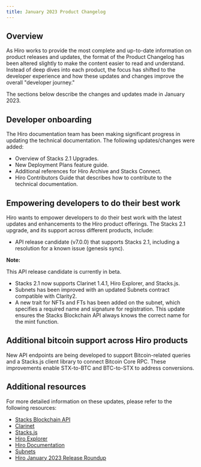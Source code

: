 ```yaml
---
title: January 2023 Product Changelog
---
```


## Overview

As Hiro works to provide the most complete and up-to-date information on product releases and updates, the format of the Product Changelog has been altered slightly to make the content easier to read and understand. Instead of deep dives into each product, the focus has shifted to the developer experience and how these updates and changes improve the overall "developer journey."

The sections below describe the changes and updates made in January 2023.

## Developer onboarding
The Hiro documentation team has been making significant progress in updating the technical documentation. The following updates/changes were added:

- Overview of Stacks 2.1 Upgrades.
- New Deployment Plans feature guide.
- Additional references for Hiro Archive and Stacks Connect.
- Hiro Contributors Guide that describes how to contribute to the technical documentation.

## Empowering developers to do their best work
Hiro wants to empower developers to do their best work with the latest updates and enhancements to the Hiro product offerings. The Stacks 2.1 upgrade, and its support across different products, include:

- API release candidate (v7.0.0) that supports Stacks 2.1, including a resolution for a known issue (genesis sync).

**Note:**

This API release candidate is currently in beta.

- Stacks 2.1 now supports Clarinet 1.4.1, Hiro Explorer, and Stacks.js.
- Subnets has been improved with an updated Subnets contract compatible with Clarity2.
- A new trait for NFTs and FTs has been added on the subnet, which specifies a required name and signature for registration. This update ensures the Stacks Blockchain API always knows the correct name for the mint function.

## Additional bitcoin support across Hiro products
New API endpoints are being developed to support Bitcoin-related queries and a Stacks.js client library to connect Bitcoin Core RPC. These improvements enable STX-to-BTC and BTC-to-STX to address conversions.

## Additional resources
For more detailed information on these updates, please refer to the following resources:

- [Stacks Blockchain API](https://github.com/hirosystems/stacks-blockchain-api/pulse/monthly)
- [Clarinet](https://github.com/hirosystems/clarinet/pulse/monthly)
- [Stacks.js](https://github.com/hirosystems/stacks.js/pulse/monthly)
- [Hiro Explorer](https://github.com/hirosystems/explorer/pulse/monthly)
- [Hiro Documentation](https://github.com/hirosystems/docs/pulse/monthly)
- [Subnets](https://github.com/hirosystems/stacks-subnets/pulse/monthly)
- [Hiro January 2023 Release Roundup](https://www.hiro.so/blog/release-roundup-january-2023)
